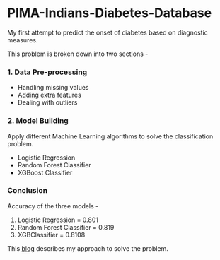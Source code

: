 # PIMA-Indians-Diabetes-Database
My first attempt to predict the onset of diabetes based on diagnostic measures.

This problem is broken down into two sections - 
### 1. Data Pre-processing
  - Handling missing values
  - Adding extra features
  - Dealing with outliers

### 2. Model Building
Apply different Machine Learning algorithms to solve the classification problem.
 - Logistic Regression
 - Random Forest Classifier
 - XGBoost Classifier
 
### Conclusion
Accuracy of the three models -
1. Logistic Regression = 0.801
2. Random Forest Classifier = 0.819
3. XGBClassifier = 0.8108

This [blog](https://devanshu125.blogspot.com/2020/04/pima-indians-diabetes-database.html) describes my approach to solve the problem.
